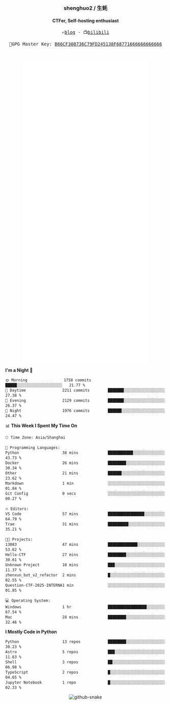 <h3 align="center"> shenghuo2 / 生蚝 </h3>
<h4 align="center" >CTFer, Self-hosting enthusiast</h3>


<p align="center">
  <samp>
    ✍️<a href="https://blog.shenghuo2.top/">blog</a> -
    📺<a href="https://space.bilibili.com/85894935">bilibili</a>
  </samp>
</p>
<p align="center">
  <samp>
     🔐GPG Master Key: <a align="center" href="https://github.com/shenghuo2.gpg">B66CF308736C79FD245138F68771666666666666</a>
  </samp>
</p>
<br>
<p align="center">
  <a href="https://github.com/shenghuo2">
    <img width="400" align="top" src="https://github.com/shenghuo2/shenghuo2/blob/main/metrics.left.svg" />
  </a>
  <a href="https://github.com/shenghuo2">
    <img width="400" align="top" src="https://github.com/shenghuo2/shenghuo2/blob/main/metrics.right.svg" />
  </a>
</p>


<!--START_SECTION:waka-->
**I'm a Night 🦉** 

```text
🌞 Morning                1758 commits        █████░░░░░░░░░░░░░░░░░░░░   21.77 % 
🌆 Daytime                2211 commits        ███████░░░░░░░░░░░░░░░░░░   27.38 % 
🌃 Evening                2129 commits        ███████░░░░░░░░░░░░░░░░░░   26.37 % 
🌙 Night                  1976 commits        ██████░░░░░░░░░░░░░░░░░░░   24.47 % 
```


📊 **This Week I Spent My Time On** 

```text
🕑︎ Time Zone: Asia/Shanghai

💬 Programming Languages: 
Python                   38 mins             ███████████░░░░░░░░░░░░░░   43.73 % 
Docker                   26 mins             ████████░░░░░░░░░░░░░░░░░   30.34 % 
Other                    21 mins             ██████░░░░░░░░░░░░░░░░░░░   23.62 % 
Markdown                 1 min               ░░░░░░░░░░░░░░░░░░░░░░░░░   01.84 % 
Git Config               0 secs              ░░░░░░░░░░░░░░░░░░░░░░░░░   00.27 % 

🔥 Editors: 
VS Code                  57 mins             ████████████████░░░░░░░░░   64.79 % 
Trae                     31 mins             █████████░░░░░░░░░░░░░░░░   35.21 % 

🐱‍💻 Projects: 
13083                    47 mins             █████████████░░░░░░░░░░░░   53.62 % 
Hello-CTF                27 mins             ████████░░░░░░░░░░░░░░░░░   30.61 % 
Unknown Project          10 mins             ███░░░░░░░░░░░░░░░░░░░░░░   11.37 % 
zhenxun_bot_v2_refactor  2 mins              █░░░░░░░░░░░░░░░░░░░░░░░░   02.55 % 
Question-CTF-2025-INTERNA1 min               ░░░░░░░░░░░░░░░░░░░░░░░░░   01.85 % 

💻 Operating System: 
Windows                  1 hr                █████████████████░░░░░░░░   67.54 % 
Mac                      28 mins             ████████░░░░░░░░░░░░░░░░░   32.46 % 
```

**I Mostly Code in Python** 

```text
Python                   13 repos            ████████░░░░░░░░░░░░░░░░░   30.23 % 
Astro                    5 repos             ███░░░░░░░░░░░░░░░░░░░░░░   11.63 % 
Shell                    3 repos             ██░░░░░░░░░░░░░░░░░░░░░░░   06.98 % 
TypeScript               2 repos             █░░░░░░░░░░░░░░░░░░░░░░░░   04.65 % 
Jupyter Notebook         1 repo              █░░░░░░░░░░░░░░░░░░░░░░░░   02.33 % 
```




<!--END_SECTION:waka-->


<div align="center">
  <picture>
    <source media="(prefers-color-scheme: dark)" srcset="https://gist.githubusercontent.com/shenghuo2/bfce20b14ab0484cef03bae6e60e0b3a/raw/github-snake-dark.svg" />
    <source media="(prefers-color-scheme: light)" srcset="https://gist.githubusercontent.com/shenghuo2/bfce20b14ab0484cef03bae6e60e0b3a/raw/github-snake.svg" />
    <img alt="github-snake" src="https://gist.githubusercontent.com/shenghuo2/bfce20b14ab0484cef03bae6e60e0b3a/raw/github-snake.svg" />
  </picture>
</div>

<!--
**shenghuo2/shenghuo2** is a ✨ _special_ ✨ repository because its `README.md` (this file) appears on your GitHub profile.

Here are some ideas to get you started:

- 🔭 I’m currently working on ...
- 🌱 I’m currently learning ...
- 👯 I’m looking to collaborate on ...
- 🤔 I’m looking for help with ...
- 💬 Ask me about ...
- 📫 How to reach me: ...
- 😄 Pronouns: ...
- ⚡ Fun fact: ...
-->
